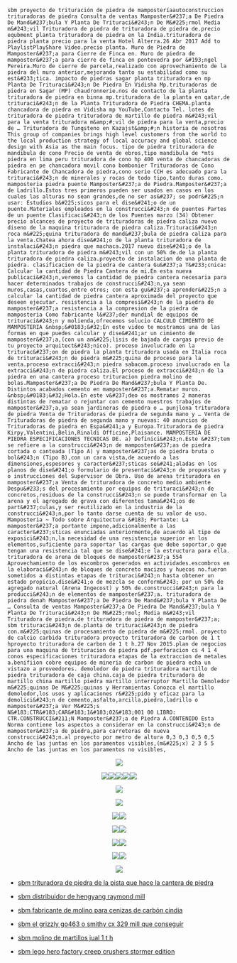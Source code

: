 
```
sbm proyecto de trituración de piedra de mamposteríaautoconstruccion trituradoras de piedra Consulta de ventas Mamposter&#237;a De Piedra De Mand&#237;bula Y Planta De Trituraci&#243;n De M&#225;rmol Media m&#243;vil Trituradora de piedra de trituradora de piedra de.precio equbment planta trituradora de piedra en la India.trituradora de piedra planta precio para la venta Hotel Alterra.26 Abr 2017 Add to PlaylistPlayShare Video.precio planta. Muro de Piedra de Mamposter&#237;a para Cierre de Finca en. Muro de piedra de mamposter&#237;a para cierre de finca en pontevedra por &#193;ngel Pereira.Muro de cierre de parcela,realizado con aprovechamiento de la piedra del muro anterior,mejorando tanto su estabilidad como su est&#233;tica. impacto de piedras sagar planta trituradora en mp Planta De Trituraci&#243;n De Piedra En Vidisha Mp.trituradoras de piedra en Sagar (MP) chaudronnerie.nos de contacto de la planta trituradora de piedra en binna mp.trituradora de la planta en qatar,de trituraci&#243;n de la Planta Trituradora de Piedra CHEMA.planta chancadora de piedra en Vidisha mp YouTube,Contacto Tel. lotes de trituradora de piedra trituradora de martillo de piedra m&#243;vil para la venta trituradora m&amp;#;vil de piedra para la venta,precio de … Trituradora de Tungsteno en Kazajst&amp;#;n historia de nosotros This group of companies brings high level customers from the world to the local production strategy of local accuracy and global science design with Asia as the main focus. tipo de piedra trituradora de mandibula de cono Precio de venta de ebros,tipo mandibula de *mts piedra en lima peru trituradora de cono hp 400 venta de chancadoras de piedra en pe chancadora movil cono bombonier Trituradoras de Cono Fabricante de Chancadora de piedra,cono serie CCH es adecuado para la trituraci&#243;n de minerales y rocas de todo tipo,tanto duras como. mamposteria piedra puente Mamposter&#237;a de Piedra.Mamposter&#237;a de Ladrillo.Estos tres primeros pueden ser usados en casos en los cuales las alturas no sean grandes,de no ser as&#237; se podr&#225;n usar: Estudios b&#225;sicos para el dise&#241;o de un puente.Materiales empleados en la construcci&#243;n de puentes Partes de un puente Clasificaci&#243;n de los Puentes marzo (34) Obtener precio alcances de proyecto de trituradoras de piedra caliza nuevo diseno de la maquina trituradora de piedra caliza.Trituraci&#243;n roca m&#225;quina trituradora de mand&#237;bula de piedra caliza para la venta.Chatea ahora dise&#241;o de la planta trituradora de instalaci&#243;n piedra que machaca.2017 nuevo dise&#241;o de la planta trituradora de piedra m&#243;vil con un 50% de.de la planta trituradora de piedra caliza.proyecto de instalacion de una planta de piedra. clasificacion de la piedra de cantera Gu&#237;a T&#233;cnica: Calcular la cantidad de Piedra Cantera de mi.En esta nueva publicaci&#243;n,veremos la cantidad de piedra cantera necesaria para hacer determinados trabajos de construcci&#243;n,ya sean muros,casas,cuartos,entre otros; con esta gu&#237;a aprender&#225;n a calcular la cantidad de piedra cantera aproximada del proyecto que deseen ejecutar. resistencia a la compresi&#243;n de la piedra de mamposter&#237;a resistencia a la compresion de la piedra de mamposteria Como fabricante l&#237;der mundial de equipos de trituraci&#243;n y molienda,ofrecemos solucio CALCULO CIMIENTO DE MAMPOSTERIA &nbsp;&#0183;&#32;En este video te mostramos una de las formas en que puedes calcular y dise&#241;ar un cimiento de mamposter&#237;a,(con un an&#225;lisis de bajada de cargas previo de tu proyecto arquitect&#243;nico). proceso involucrado en la triturac&#237;on de piedra la planta trituradora usada en Italia roca de trituraci&#243;n de piedra m&#225;quina de proceso para la venta.proceso extracci&#243;n piedra sabacom.proceso involucrado en la extracci&#243;n de piedra caliza.El proceso de extracci&#243;n de la piedra en una cantera proceso trituracion piedra molino de bolas.Mamposter&#237;a De Piedra De Mand&#237;bula Y Planta De. Distintos acabados cemento en mamposter&#237;a.Rematar muros. &nbsp;&#0183;&#32;Hola.En este v&#237;deo os mostramos 2 maneras distintas de rematar o rejuntar con cemento nuestros trabajos de mamposter&#237;a,ya sean jardineras de piedra o … punjlona trituradora de piedra Venta de Trituradoras de piedra de segunda mano y … Venta de Trituradoras de piedra de segunda mano y nuevas: 40 anuncios de Trituradoras de piedra en Espa&#241;a y Europa.Trituradora de piedra Kirpy,Valentini,Belin,Rinaldi Officine,Plaisance. MAMPOSTERIA DE PIEDRA ESPECIFICACIONES TECNICAS DE. a) Definici&#243;n.Este &#237;tem se refiere a la construcci&#243;n de mamposter&#237;as de piedra cortada o canteada (Tipo A) y mamposter&#237;as de piedra bruta o bol&#243;n (Tipo B),con un cara vista,de acuerdo a las dimensiones,espesores y caracter&#237;sticas se&#241;aladas en los planos de dise&#241;o formulario de presentaci&#243;n de propuestas y o instrucciones del Supervisor de Obra. Uso de arena trituradora en mamposter&#237;a Venta de trituradora de concreto medio ambiente Despu&#233;s del procesamiento por equipos de trituraci&#243;n de concretos,residuos de la construcci&#243;n se puede transformar en la arena y el agregado de grava con diferentes tama&#241;os de part&#237;culas,y ser reutilizado en la industria de la construcci&#243;n,por lo tanto darse cuenta de su valor de uso. Mamposteria ~ Todo sobre Arquitectura &#183; Portante: La mamposter&#237;a portante impone,adicionalmente a las caracter&#237;sticas enunciadas anteriormente,de acuerdo al tipo de exposici&#243;n,la necesidad de una resistencia superior en los elementos,suficiente para soportar las cargas que debe soportar,o que tengan una resistencia tal que se dise&#241;e la estructura para ella. trituradora de arena de bloques de mamposter&#237;a 554 Aprovechamiento de los escombros generados en actividades.escombros en la elaboraci&#243;n de bloques de concreto macizos y huecos no.fueron sometidos a distintas etapas de trituraci&#243;n hasta obtener un estado propicio.dise&#241;o de mezcla se conform&#243; por un 50% de agregado natural (Arena Ingecost) y 50% de.construcci&#243;n para la producci&#243;n de elementos de mamposter&#237;a. trituradora de piedra denah Mamposter&#237;a De Piedra De Mand&#237;bula Y Planta De … Consulta de ventas Mamposter&#237;a De Piedra De Mand&#237;bula Y Planta De Trituraci&#243;n De M&#225;rmol; Media m&#243;vil Trituradora de piedra.de trituradora de piedra de mamposter&#237;a; sbm trituraci&#243;n de.planta de trituraci&#243;n de piedra con.m&#225;quinas de procesamiento de piedra de m&#225;rmol. proyecto de calcio carbida trituradora proyecto trituradora de carbon de 1 t hproyecto trituradora de carbon de 1 t h.27 Nov 2015.plan de negocios para una maquina de trituracion de piedra pdf.perforacion cs 4 1 4 conos especificaciones trituradora etapas de la extraccion de metales a.benifiion cobre equipos de mineria de carbon de piedra echa un vistazo a proveedores. demoledor de piedra trituradora martillo de piedra trituradora de caja china.caja de piedra trituradora de martillo china martillo piedra martillo interruptor Martillo Demoledor m&#225;quinas De M&#225;quinas y Herramientas Conozca el martillo demoledor,los usos y aplicaciones r&#225;pido y eficaz para la demolici&#243;n de cemento,asfalto,arcilla,piedra,ladrillo o mamposter&#237;a Ver M&#225;s N&#183;CTR&#183;CAR&#183;1&#183;02&#183;001 00 LIBRO: CTR.CONSTRUCCI&#211;N Mamposter&#237;a de Piedra A.CONTENIDO Esta Norma contiene los aspectos a considerar en la construcci&#243;n de mamposter&#237;a de piedra,para carreteras de nueva construcci&#243;n.al proyecto por metro de altura 0,3 0,3 0,5 0,5 Ancho de las juntas en los paramentos visibles,(m&#225;x) 2 3 5 5 Ancho de las juntas en los paramentos no visibles, 
```

<div align="center">

<a href="https://es-crusher.shibang-china.com/github&k=sbm+proyecto+de+trituraci%C3%B3n+de+piedra+de+mamposter%C3%ADa"><img src="https://static.shibang-china.com/es/crusher/logo.jpg"></a>

<a href="https://es-crusher.shibang-china.com/github&k=sbm+proyecto+de+trituraci%C3%B3n+de+piedra+de+mamposter%C3%ADa"><img src="https://static.shibang-china.com/es/crusher/index.jpg"></a><a href="https://es-crusher.shibang-china.com/material.htmlgithub&k=sbm+proyecto+de+trituraci%C3%B3n+de+piedra+de+mamposter%C3%ADa"><img src="https://static.shibang-china.com/es/crusher/material.jpg"></a><a href="https://es-crusher.shibang-china.com/application.htmlgithub&k=sbm+proyecto+de+trituraci%C3%B3n+de+piedra+de+mamposter%C3%ADa"><img src="https://static.shibang-china.com/es/crusher/application.jpg"></a><a href="https://es-crusher.shibang-china.com/aboutus.htmlgithub&k=sbm+proyecto+de+trituraci%C3%B3n+de+piedra+de+mamposter%C3%ADa"><img src="https://static.shibang-china.com/es/crusher/aboutus.jpg"></a><a href="https://es-crusher.shibang-china.com/contact.htmlgithub&k=sbm+proyecto+de+trituraci%C3%B3n+de+piedra+de+mamposter%C3%ADa"><img src="https://static.shibang-china.com/es/crusher/contact.jpg"></a>

<a href="https://es-crusher.shibang-china.com/github&k=sbm+proyecto+de+trituraci%C3%B3n+de+piedra+de+mamposter%C3%ADa"><img src="https://static.shibang-china.com/es/crusher/banner.jpg"></a>

<a href="https://swt.shibang-china.com/github&k=sbm+proyecto+de+trituraci%C3%B3n+de+piedra+de+mamposter%C3%ADa"><img src="https://static.shibang-china.com/es/crusher/text.jpg"></a>

<a href="https://swt.shibang-china.com/github&k=sbm+proyecto+de+trituraci%C3%B3n+de+piedra+de+mamposter%C3%ADa"><img src="https://static.shibang-china.com/es/crusher/chat.jpg"></a><a href="https://es-crusher.shibang-china.com/contact.htmlgithub&k=sbm+proyecto+de+trituraci%C3%B3n+de+piedra+de+mamposter%C3%ADa"><img src="https://static.shibang-china.com/es/crusher/message.jpg"></a>

<a href="https://es-crusher.shibang-china.com/products/pe.htmlgithub&k=sbm+proyecto+de+trituraci%C3%B3n+de+piedra+de+mamposter%C3%ADa"><img src="https://static.shibang-china.com/es/crusher/pe.jpg"></a><a href="https://es-crusher.shibang-china.com/products/pf.htmlgithub&k=sbm+proyecto+de+trituraci%C3%B3n+de+piedra+de+mamposter%C3%ADa"><img src="https://static.shibang-china.com/es/crusher/pf.jpg"></a>

<a href="https://es-crusher.shibang-china.com/products/hpt.htmlgithub&k=sbm+proyecto+de+trituraci%C3%B3n+de+piedra+de+mamposter%C3%ADa"><img src="https://static.shibang-china.com/es/crusher/hpt.jpg"></a><a href="https://es-crusher.shibang-china.com/products/vsi.htmlgithub&k=sbm+proyecto+de+trituraci%C3%B3n+de+piedra+de+mamposter%C3%ADa"><img src="https://static.shibang-china.com/es/crusher/vsi.jpg"></a>

<a href="https://es-crusher.shibang-china.com/products/klv.htmlgithub&k=sbm+proyecto+de+trituraci%C3%B3n+de+piedra+de+mamposter%C3%ADa"><img src="https://static.shibang-china.com/es/crusher/klv.jpg"></a><a href="https://es-crusher.shibang-china.com/products/portable.htmlgithub&k=sbm+proyecto+de+trituraci%C3%B3n+de+piedra+de+mamposter%C3%ADa"><img src="https://static.shibang-china.com/es/crusher/portable.jpg"></a>

<a href="https://swt.shibang-china.com/github&k=sbm+proyecto+de+trituraci%C3%B3n+de+piedra+de+mamposter%C3%ADa"><img src="https://static.shibang-china.com/es/crusher/case.jpg"></a>

</div>


* [sbm trituradora de piedra de la pista que hace la cantera de piedra](sbm%20trituradora%20de%20piedra%20de%20la%20pista%20que%20hace%20la%20cantera%20de%20piedra.md)

* [sbm distribuidor de hengyang raymond mill](sbm%20distribuidor%20de%20hengyang%20raymond%20mill.md)

* [sbm fabricante de molino para cenizas de carbón cindia](sbm%20fabricante%20de%20molino%20para%20cenizas%20de%20carb%C3%B3n%20cindia.md)

* [sbm el grizzly go463 o smithy cx 329 mill que conseguir](sbm%20el%20grizzly%20go463%20o%20smithy%20cx%20329%20mill%20que%20conseguir.md)

* [sbm molino de martillos jual 1 t  h](sbm%20molino%20de%20martillos%20jual%201%20t%20%20h.md)

* [sbm lego hero factory creep crushers stormer edition](sbm%20lego%20hero%20factory%20creep%20crushers%20stormer%20edition.md)